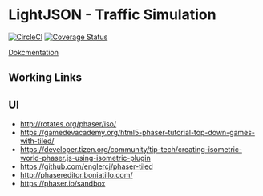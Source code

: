 # LightJSON - Traffic Simulation

[![CircleCI](https://circleci.com/gh/Ehsanta83/Mini-Verkehrssimulation.svg?style=svg)](https://circleci.com/gh/Ehsanta83/Mini-Verkehrssimulation)
[![Coverage Status](https://coveralls.io/repos/github/Ehsanta83/Mini-Verkehrssimulation/badge.svg)](https://coveralls.io/github/Ehsanta83/Mini-Verkehrssimulation)

[Dokcmentation](https://ehsanta83.github.io/Mini-Verkehrssimulation/)


## Working Links

## UI

* http://rotates.org/phaser/iso/
* https://gamedevacademy.org/html5-phaser-tutorial-top-down-games-with-tiled/
* https://developer.tizen.org/community/tip-tech/creating-isometric-world-phaser.js-using-isometric-plugin
* https://github.com/englercj/phaser-tiled
* http://phasereditor.boniatillo.com/
* https://phaser.io/sandbox